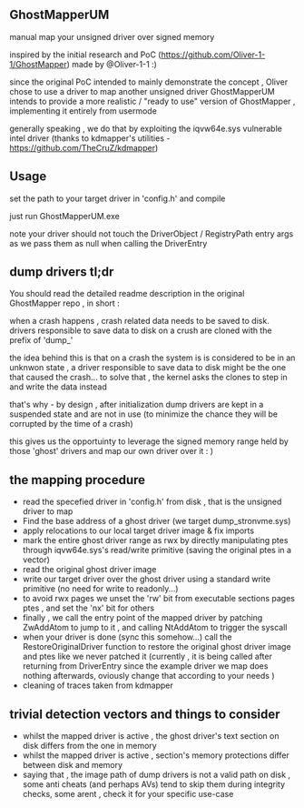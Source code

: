 ## GhostMapperUM
manual map your unsigned driver over signed memory 

inspired by the initial research and PoC (https://github.com/Oliver-1-1/GhostMapper) made by @Oliver-1-1 :) 

since the original PoC intended to mainly demonstrate the concept , Oliver chose to use a driver to map another unsigned driver 
GhostMapperUM intends to provide a more realistic / "ready to use" version of GhostMapper , implementing it entirely from usermode

generally speaking , we do that by exploiting the iqvw64e.sys vulnerable intel driver (thanks to kdmapper's utilities - https://github.com/TheCruZ/kdmapper) 

## Usage 
set the path to your target driver in 'config.h' and compile 

just run GhostMapperUM.exe 

note your driver should not touch the DriverObject / RegistryPath entry args as we pass them as null when calling the DriverEntry

## dump drivers tl;dr 
You should read the detailed readme description in the original GhostMapper repo , in short : 

when a crash happens , crash related data needs to be saved to disk. 
drivers responsible to save data to disk on a crush are cloned with the prefix of 'dump_' 

the idea behind this is that on a crash the system is is considered to be in an unknwon state , a driver responsible to save data to disk might be the one that caused the crash...
to solve that , the kernel asks the clones to step in and write the data instead 

that's why - by design , after initialization dump drivers are kept in a suspended state and are not in use (to minimize the chance they will be corrupted by the time of a crash)

this gives us the opportuinty to leverage the signed memory range held by those 'ghost' drivers and map our own driver over it  : ) 

## the mapping procedure 
* read the specefied driver in 'config.h' from disk , that is the unsigned driver to map 
* Find the base address of a ghost driver (we target dump_stronvme.sys)
* apply relocations to our local target driver image & fix imports
* mark the entire ghost driver range as rwx by directly manipulating ptes through iqvw64e.sys's read/write primitive (saving the original ptes in a vector) 
* read the original ghost driver image
* write our target driver over the ghost driver using a standard write primitive (no need for write to readonly...) 
* to avoid rwx pages we unset the 'rw' bit from executable sections pages ptes , and set the 'nx' bit for others 
* finally , we call the entry point of the mapped driver by patching  ZwAddAtom to jump to it , and calling NtAddAtom to trigger the syscall
* when your driver is done (sync this somehow...) call the RestoreOriginalDriver function to restore the original ghost driver image and ptes like we never patched it (currently , it is being called after returning from DriverEntry since the example driver we map does nothing afterwards, oviously change that according to your needs )
* cleaning of traces taken from kdmapper 

## trivial detection vectors and things to consider 
* whilst the mapped driver is active , the ghost driver's text section on disk differs from the one in memory
* whilst the mapped driver is active , section's memory protections differ between disk and memory
* saying that , the image path of dump drivers is not a valid path on disk , some anti cheats (and perhaps AVs) tend to skip them during integrity checks, some arent , check it for your specific use-case

